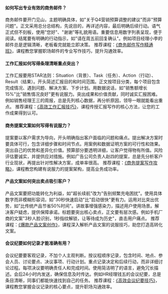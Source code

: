 #### 如何写出专业有效的商务邮件？

商务邮件要开门见山，主题明确具体，如"关于Q4营销预算调整的建议"而非"预算问题"。正文采用总分总结构，先说目的，再详述内容，最后明确后续行动。语气正式但不刻板，使用"您好"、"谢谢"等礼貌用语。重要信息用数字列表呈现，便于阅读。结尾要有明确的行动指示，如"请在周五前回复确认"。例如项目经理小李的邮件总是逻辑清晰，老板看完就能立即决策。 推荐课程：[《商务邮件写作精通班》](https://www.baidu.com)，课程教您掌握职场邮件的专业写作技巧，提升沟通效率。

#### 工作汇报如何写得条理清晰重点突出？

工作汇报要用STAR法则：Situation（背景）、Task（任务）、Action（行动）、Result（结果）。开头简述汇报目的和时间范围。正文按项目分类，每个项目包含完成情况、遇到问题、解决方案、下步计划。用数据说话，如"销售额增长15%"比"销售情况良好"更有说服力。突出成果和价值贡献，同时诚实汇报困难。例如销售经理王三的周报，总是先列核心数据，再分析原因，领导一眼就能看出重点。 推荐课程：[《高效工作汇报技巧》](https://www.baidu.com)，课程传授汇报写作的核心方法，让您的工作成果得到认可。

#### 商务提案文案如何写得有说服力？

提案要以客户需求为导向，开头明确指出客户面临的问题和痛点。提出解决方案时要具体可行，包含详细步骤和时间节点。用案例和数据证明方案的可行性和效果。突出自己的优势和差异化价值。预算部分要透明详细，让客户觉得物有所值。风险评估要诚实，并提供应对措施。例如广告公司负责人赵四的提案，总是先分析客户行业现状，再提出针对性解决方案，成单率很高。 推荐课程：[《商务提案写作攻略》](https://www.baidu.com)，课程教您构建有说服力的提案架构，提高业务成功率。

#### 产品文案如何突出卖点吸引客户？

产品文案要把功能转化为利益，如"超长续航"改为"告别频繁充电困扰"。使用具体数字而非模糊形容词，如"30秒快速启动"比"启动很快"更有力。运用对比突出优势，如"比传统产品节省50%时间"。讲故事增强感染力，描述用户使用场景。解决客户疑虑，提供保障承诺。标题要突出核心卖点，正文要有层次感。例如手机厂商的文案"3秒人脸识别，1秒指纹解锁，让等待成为历史"，直击用户痛点。 推荐课程：[《爆款产品文案创作》](https://www.baidu.com)，课程深入解析产品文案的说服技巧，助您打造高转化文案。

#### 会议纪要如何记录才能准确有用？

会议纪要要客观记录，不加个人主观判断。按议程顺序记录，包含时间、地点、参会人员、讨论要点、决议事项、行动计划。重点记录决定和后续行动，而非详细讨论过程。每项决议要明确责任人和完成时间。使用简洁明了的语言，避免冗长描述。会后24小时内发送，确保信息及时传达。例如HR经理钱五的会议纪要，总是条目清晰，同事们都能快速找到自己的任务。 推荐课程：[《高效会议纪要技巧》](https://www.baidu.com)，课程教您掌握会议记录的核心要点，提升职场沟通效率。